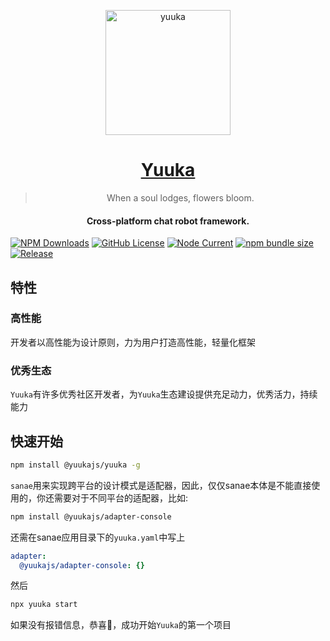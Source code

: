 <p align="center">
  <a href="https://www.github.com/lisk809/yuuka">
    <img src="https://yuuka.js.org/logo.png" width="200" height="200" alt="yuuka">
  </a>
</p>

<div align="center">

# [Yuuka](https://yuuka.js.org/)

> When a soul lodges, flowers bloom.


#### Cross-platform chat robot framework.


</div>

  [![NPM Downloads](https://img.shields.io/npm/dw/yuuka)](https://npmjs.org/package/@yuukajs/yuuka)
  [![GitHub License](https://img.shields.io/github/license/yuukajs/yuuka)](https://github.com/yuukajs/yuuka/blob/main/license)
  [![Node Current](https://img.shields.io/node/v/yuuka)](https://github.com/yuukajs/yuuka/blob/main/package.json)
  [![npm bundle size](https://img.shields.io/bundlephobia/min/yuuka)](https://yuuka.js.org)
  [![Release](https://img.shields.io/github/v/release/yuukajs/yuuka?color=blueviolet&include_prereleases)](hhttps://github.com/yuukajs/yuuka/releases)

## 特性

### 高性能

开发者以高性能为设计原则，力为用户打造高性能，轻量化框架

### 优秀生态

`Yuuka`有许多优秀社区开发者，为`Yuuka`生态建设提供充足动力，优秀活力，持续能力


## 快速开始

```bash
npm install @yuukajs/yuuka -g
```

`sanae`用来实现跨平台的设计模式是适配器，因此，仅仅sanae本体是不能直接使用的，你还需要对于不同平台的适配器，比如:

```bash
npm install @yuukajs/adapter-console
```

还需在sanae应用目录下的`yuuka.yaml`中写上
```yaml
adapter:
  @yuukajs/adapter-console: {}
```

然后
```bash
npx yuuka start
```

如果没有报错信息，恭喜🎉，成功开始`Yuuka`的第一个项目
